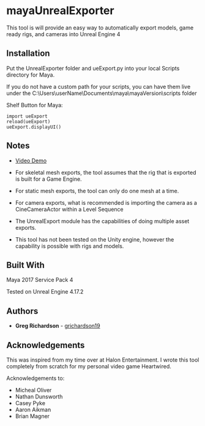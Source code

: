 # mayaUnrealExporter

This tool is will provide an easy way to automatically export models, game ready rigs, and cameras into Unreal Engine 4

## Installation

Put the UnrealExporter folder and ueExport.py into your local Scripts directory for Maya.

If you do not have a custom path for your scripts, you can have them live under the C:\Users\userName\Documents\maya\mayaVersion\scripts folder

Shelf Button for Maya:

```
import ueExport
reload(ueExport)
ueExport.displayUI()
```
## Notes

* [Video Demo](https://vimeo.com/255215973)

* For skeletal mesh exports, the tool assumes that the rig that is exported is built for a Game Engine.
* For static mesh exports, the tool can only do one mesh at a time.
* For camera exports, what is recommended is importing the camera as a CineCameraActor within a Level Sequence
* The UnrealExport module has the capabilities of doing multiple asset exports.
* This tool has not been tested on the Unity engine, however the capability is possible with rigs and models.

## Built With
Maya 2017 Service Pack 4

Tested on Unreal Engine 4.17.2


## Authors
* **Greg Richardson** - [grichardson19](https://github.com/grichardson19)

## Acknowledgements

This was inspired from my time over at Halon Entertainment. I wrote this tool completely from scratch for my personal video game Heartwired.

Acknowledgements to:
* Micheal Oliver
* Nathan Dunsworth
* Casey Pyke
* Aaron Aikman
* Brian Magner